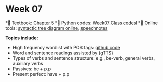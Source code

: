 # Week 07


*📘 Textbook: [Chapter 5](https://raw.githubusercontent.com/MK316/Class_Spring2022/main/RE.ch05.txt)
*🐾 Python codes: [Week07 Class codesl](https://github.com/MK316/Classroom/blob/main/Week07_Ch05.ipynb)
*🔎 Online tools: [syntactic tree diagram online]("http://mshang.ca/syntree/"), [speechnotes]("https://speechnotes.co")

**Topics include:**

* High frequency wordlist with POS tags: [github code](https://github.com/MK316/applications/blob/main/Tagging_CorpusToolKit.ipynb)
* Word and sentence readings assisted by {gTTS}
* Types of verbs and sentence structure: e.g., be-verb, general verbs, auxiliary verbs
* Passives: be + p.p
* Present perfect: have + p.p


